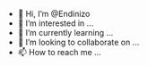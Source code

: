 - 👋 Hi, I’m @Endinizo
- 👀 I’m interested in ...
- 🌱 I’m currently learning ...
- 💞️ I’m looking to collaborate on ...
- 📫 How to reach me ...

<!---
Endinizo/Endinizo is a ✨ special ✨ repository because its `README.md` (this file) appears on your GitHub profile.
You can click the Preview link to take a look at your changes.
--->
